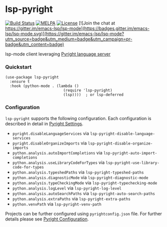 # lsp-pyright

[![Build Status](https://github.com/emacs-lsp/lsp-pyright/workflows/CI/badge.svg?branch=master)](https://github.com/emacs-lsp/lsp-pyright/actions)
[![MELPA](https://melpa.org/packages/lsp-pyright-badge.svg)](https://melpa.org/#/lsp-pyright)
[![License](http://img.shields.io/:license-gpl3-blue.svg)](LICENSE)
[![Join the chat at https://gitter.im/emacs-lsp/lsp-mode](https://badges.gitter.im/emacs-lsp/lsp-mode.svg)](https://gitter.im/emacs-lsp/lsp-mode?utm_source=badge&utm_medium=badge&utm_campaign=pr-badge&utm_content=badge)

lsp-mode client leveraging [Pyright language server](https://github.com/microsoft/pyright)

### Quickstart

``` emacs-lisp
(use-package lsp-pyright
  :ensure t
  :hook (python-mode . (lambda ()
                          (require 'lsp-pyright)
                          (lsp))))  ; or lsp-deferred
```

### Configuration

`lsp-pyright` supports the following configuration. Each configuration is described in detail in [Pyright Settings](https://github.com/microsoft/pyright/blob/master/docs/settings.md).

- `pyright.disableLanguageServices` via `lsp-pyright-disable-language-services`
- `pyright.disableOrganizeImports` via `lsp-pyright-disable-organize-imports`
- `python.analysis.autoImportCompletions` via `lsp-pyright-auto-import-completions`
- `python.analysis.useLibraryCodeForTypes` via `lsp-pyright-use-library-code-for-types`
- `python.analysis.typeshedPaths` via `lsp-pyright-typeshed-paths`
- `python.analysis.diagnosticMode` via `lsp-pyright-diagnostic-mode`
- `python.analysis.typeCheckingMode` via `lsp-pyright-typechecking-mode`
- `python.analysis.logLevel` via `lsp-pyright-log-level`
- `python.analysis.autoSearchPaths` via `lsp-pyright-auto-search-paths`
- `python.analysis.extraPaths` via `lsp-pyright-extra-paths`
- `python.venvPath` via `lsp-pyright-venv-path`

Projects can be further configured using `pyrightconfig.json` file. For further details please see [Pyright Configuration](https://github.com/microsoft/pyright/blob/master/docs/configuration.md).
